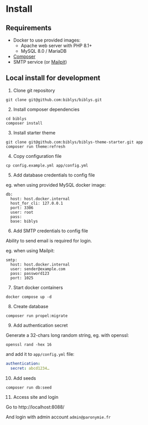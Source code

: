 # Install

## Requirements

- Docker to use provided images:
  - Apache web server with PHP 8.1+
  - MySQL 8.0 / MariaDB
- [Composer](https://getcomposer.org/)
- SMTP service (or [Mailpit](https://mailpit.axllent.org/))

## Local install for development

1. Clone git repository

```shell
git clone git@github.com:biblys/biblys.git
```

2. Install composer dependencies

```shell
cd biblys
composer install
```

3. Install starter theme

```shell
git clone git@github.com:biblys/biblys-theme-starter.git app
composer run theme:refresh
```

4. Copy configuration file

```shell
cp config.example.yml app/config.yml
```

5. Add database credentials to config file

eg. when using provided MySQL docker image:

```shell
db:
  host: host.docker.internal
  host_for_cli: 127.0.0.1
  port: 3306
  user: root
  pass:
  base: biblys
```

6. Add SMTP credentials to config file

Ability to send email is required for login.

eg. when using Mailpit:

```shell
smtp:
  host: host.docker.internal
  user: sender@example.com
  pass: password123
  port: 1025
```

7. Start docker containers

```shell
docker compose up -d
```

8. Create database

```shell
composer run propel:migrate
```

9. Add authentication secret

Generate a 32-chars long random string, eg. with openssl:

```shell
openssl rand -hex 16
```

and add it to `app/config.yml` file:

```yaml
authentication:
  secret: abcd1234…
```

10. Add seeds

```shell
composer run db:seed
```

11. Access site and login

Go to http://localhost:8088/

And login with admin account `admin@paronymie.fr`
